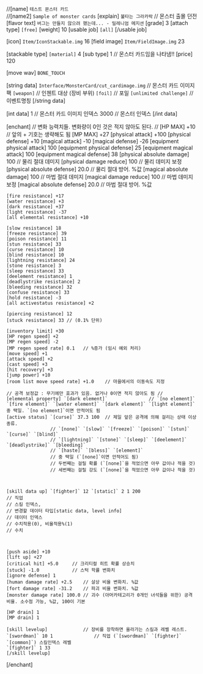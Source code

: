 //[name] `테스트 몬스터 카드`			
//[name2] `Sample of monster cards`
[explain]
`불타는 그라카락`									// 몬스터 출몰 던전
[flavor text]
`버그는 만들지 않으려 했는데... - 밀레니엄 메지션`
[grade] 3
[attach type] `[free]`
[weight] 10
[usable job]
`[all]`
[/usable job]

[icon] `Item/IconStackable.img` 16
[field image] `Item/FieldImage.img` 23

[stackable type] `[material]` 4
[sub type] 1										// 몬스터 카드임을 나타냄!!
[price] 120

[move wav] `BONE_TOUCH`

[string data]
`Interface/MonsterCard/cut_cardimage.img`	// 몬스터 카드 이미지팩
`[weapon]`					// 인첸트 대상 (장비 부위)
`[foil]` 					// 포일
`[unlimited challenge]`				// 이벤트명칭
[/string data]

[int data]
1				// 몬스터 카드 이미지 인덱스
3000			// 몬스터 인덱스
[/int data]

[enchant]
	// 변화 능력치들. 변화량이 0인 것은 적지 않아도 된다. //
	[HP MAX] +10				// 앞의 + 기호는 생략해도 됨
	[MP MAX] +27
	[physical attack] +100
	[physical defense] +10
	[magical attack] -10
	[magical defense] -26
	[equipment physical attack] 100
	[equipment physical defense] 25
	[equipment magical attack] 100
	[equipment magical defense] 38
	[physical absolute damage] 100		// 물리 절대 데미지
	[physical damage reduce] 100		// 물리 데미지 보정
	[physical absolute defense] 20.0	// 물리 절대 방어. %값
	[magical absolute damage] 100		// 마법 절대 데미지
	[magical damage reduce] 100		// 마법 데미지 보정
	[magical absolute defense] 20.0		// 마법 절대 방어. %값

	[fire resistance] +17
	[water resistance] +3
	[dark resistance] +37
	[light resistance] -37
	[all elemental resistance] +10

	[slow resistance] 18
	[freeze resistance] 39
	[poison resistance] 11
	[stun resistance] 33
	[curse resistance] 10
	[blind resistance] 10
	[lightning resistance] 24
	[stone resistance] 3
	[sleep resistance] 33
	[deelement resistance] 1
	[deadlystrike resistance] 2
	[bleeding resistance] 32
	[confuse resistance] 33
	[hold resistance] -3
	[all activestatus resistance] +2

	[piercing resistance] 12
	[stuck resistance] 33 // (0.1% 단위)

	[inventory limit] +30
	[HP regen speed] +2
	[MP regen speed] -2
	[MP regen speed rate] 0.1	// %증가 (임시 예외 처리)
	[move speed] +1
	[attack speed] +2
	[cast speed] +3
	[hit recovery] +3
	[jump power] +10
	[room list move speed rate] +1.0	// 마을에서의 이동속도 지정

	// 공격 보정값 : 무기에만 효과가 있음. 없거나 0이면 적지 않아도 됨 //
	[elemental property] `[dark element]`				// `[no element]` `[fire element]` `[water element]` `[dark element]` `[light element]` 중 택일. `[no element]`이면 안적어도 됨
	[active status] `[curse]` 37.3 100	// 제일 앞은 공격에 의해 걸리는 상태 이상 종류.
					// `[none]` `[slow]` `[freeze]` `[poison]` `[stun]` `[curse]` `[blind]`
					// `[lightning]` `[stone]` `[sleep]` `[deelement]` `[deadlystrike]` `[bleeding]`
					// `[haste]` `[bless]` `[element]`
					// 중 택일 (`[none]`이면 안적어도 됨)
					// 두번째는 걸릴 확률 (`[none]`을 적었으면 아무 값이나 적을 것)
					// 세번째는 걸릴 강도 (`[none]`을 적었으면 아무 값이나 적을 것)



	[skill data up] `[fighter]` 12 `[static]` 2 1 200
	// 직업
	// 스킬 인덱스, 
	// 변경할 데이터 타입[static data, level info]
	// 데이터 인덱스
	// 수치적용(0), 비율적용%(1)
	// 수치



	[push aside] +10
	[lift up] +27
	[critical hit] +5.0		// 크리티컬 히트 확률 상승치
	[stuck] -1.0			// 스턱 학률 변화치
	[ignore defense] 1
	[human damage rate] +2.5	// 살상 비율 변화치. %값
	[fort damage rate] -31.2	// 파괴 비율 변화치. %값
	[monster damage rate] 100.0	// 괴수 (아머카테고리가 0개인 녀석들을 위한) 공격 비율. 소수점 가능, %값, 100이 기본

	[HP drain] 1
	[MP drain] 1

	[skill levelup]				// 장비를 장착하면 올라가는 스킬과 레벨 레스트.
	`[swordman]` 10 1				// 직업 (`[swordman]` `[fighter]` `[common]`) 스킬인덱스 레벨
	`[fighter]` 1 33
	[/skill levelup]
[/enchant]